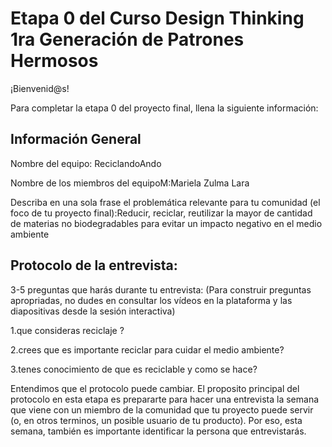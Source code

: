 # Etapa 0 del Curso Design Thinking 1ra Generación de Patrones Hermosos

¡Bienvenid@s!

Para completar la etapa 0 del proyecto final, llena la siguiente información:

## Información General

Nombre del equipo:  ReciclandoAndo

Nombre de los miembros del equipoM:Mariela Zulma Lara

Describa en una sola frase el problemática relevante para tu comunidad (el foco de tu proyecto final):Reducir, reciclar, reutilizar la mayor de cantidad de materias no biodegradables para evitar un impacto negativo en el medio ambiente

## Protocolo de la entrevista:

3-5 preguntas que harás durante tu entrevista:
(Para construir preguntas apropriadas, no dudes en consultar los vídeos en la plataforma y las diapositivas desde la sesión interactiva)

1.que consideras reciclaje ?

2.crees que es importante reciclar para cuidar el medio ambiente?

3.tenes conocimiento de que es reciclable y como se hace?

Entendimos que el protocolo puede cambiar. El proposito principal del protocolo en esta etapa es prepararte para hacer una entrevista la semana que viene con un miembro de la comunidad que tu proyecto puede servir (o, en otros terminos, un posible usuario de tu producto). Por eso, esta semana, también es importante identificar la persona que entrevistarás. 
